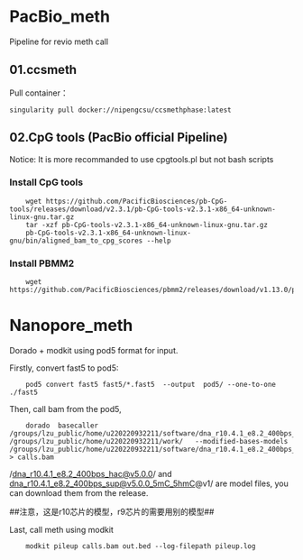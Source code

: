 # PacBio_meth
Pipeline for revio meth call


##  01.ccsmeth

Pull container：

    singularity pull docker://nipengcsu/ccsmethphase:latest


##    02.CpG tools (PacBio official Pipeline)

Notice: It is more recommanded to use cpgtools.pl but not bash scripts

### Install CpG tools
        
        wget https://github.com/PacificBiosciences/pb-CpG-tools/releases/download/v2.3.1/pb-CpG-tools-v2.3.1-x86_64-unknown-linux-gnu.tar.gz
        tar -xzf pb-CpG-tools-v2.3.1-x86_64-unknown-linux-gnu.tar.gz
        pb-CpG-tools-v2.3.1-x86_64-unknown-linux-gnu/bin/aligned_bam_to_cpg_scores --help

### Install PBMM2

        wget https://github.com/PacificBiosciences/pbmm2/releases/download/v1.13.0/pbmm2

# Nanopore_meth

Dorado + modkit using pod5 format for input.

Firstly, convert fast5 to pod5:

        pod5 convert fast5 fast5/*.fast5  --output  pod5/ --one-to-one ./fast5 

Then, call bam from the pod5,

        dorado  basecaller  /groups/lzu_public/home/u220220932211/software/dna_r10.4.1_e8.2_400bps_hac@v5.0.0/     /groups/lzu_public/home/u220220932211/work/   --modified-bases-models /groups/lzu_public/home/u220220932211/software/dna_r10.4.1_e8.2_400bps_sup@v5.0.0_5mC_5hmC@v1/    > calls.bam

 /dna_r10.4.1_e8.2_400bps_hac@v5.0.0/   and      dna_r10.4.1_e8.2_400bps_sup@v5.0.0_5mC_5hmC@v1/  are model files,
 you can download them from the release. 
 
##注意，这是r10芯片的模型，r9芯片的需要用别的模型##
 

Last, call meth using modkit

        modkit pileup calls.bam out.bed --log-filepath pileup.log
